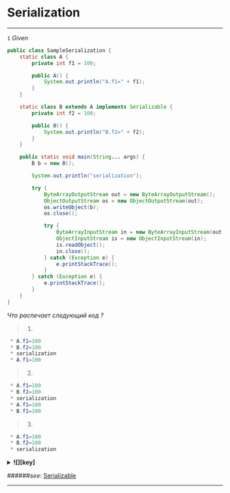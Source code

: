 # Serialization #

***
<a name="a1"></a>
`1` *Given*

```java
public class SampleSerialization {
    static class A {
        private int f1 = 100;

        public A() {
            System.out.println("A.f1=" + f1);
        }
    }

    static class B extends A implements Serializable {
        private int f2 = 100;

        public B() {
            System.out.println("B.f2=" + f2);
        }
    }

    public static void main(String... args) {
        B b = new B();

        System.out.println("serialization");

        try {
            ByteArrayOutputStream out = new ByteArrayOutputStream();
            ObjectOutputStream os = new ObjectOutputStream(out);
            os.writeObject(b);
            os.close();

            try {
                ByteArrayInputStream in = new ByteArrayInputStream(out.toByteArray());
                ObjectInputStream is = new ObjectInputStream(in);
                is.readObject();
                in.close();
            } catch (Exception e) {
                e.printStackTrace();
            }
        } catch (Exception e) {
            e.printStackTrace();
        }
    }
}
```

*Что распечает следующий код ?*
>1.
```java 
 * A.f1=100
 * B.f2=100
 * serialization
 * A.f1=100
```
>2. 
```java 
 * A.f1=100
 * B.f2=100
 * serialization
 * A.f1=100
 * B.f1=100
```
>3.
```java 
 * A.f1=100
 * B.f2=100
 * serialization
```

<details>
  <summary><strong title="1">![][key]</strong></summary>
    1 are correct.</br>
    <a href="SampleSerialization.java" title="code">![][code]</a>
</details>

######*see*: [Serializable](http://docs.oracle.com/javase/7/docs/api/index.html?java/io/Serializable.html)
***

[key]: https://github.com/vnsmn/interview/blob/master/images/key.png
[help]: https://github.com/vnsmn/interview/blob/master/images/question-24.png
[code]: https://github.com/vnsmn/interview/blob/master/images/source-code-24.png
